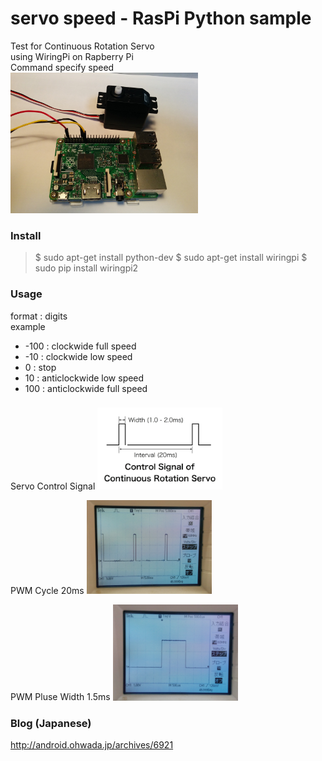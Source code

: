 # servo speed - RasPi Python sample

Test for Continuous Rotation Servo  <br/>
using WiringPi on Rapberry Pi <br/>
Command specify speed <br>
<img src="https://github.com/FabLabKannai/RaspiStudy/blob/master/4_python/docs/raspi_servo.jpg" width="300" /> <br/>

### Install
> $ sudo apt-get install python-dev
> $ sudo apt-get install wiringpi
> $ sudo pip install wiringpi2

### Usage
format : digits <br>
example <br>
- -100 : clockwide full speed <br>
- -10 : clockwide low speed <br>
- 0 : stop <br>
- 10 : anticlockwide low speed <br>
- 100 : anticlockwide full speed <br>

### 
Servo Control Signal
<img src="https://github.com/FabLabKannai/RaspiStudy/blob/master/4_python/docs/servo_control_signal.png" width="200" /> <br/>

PWM Cycle 20ms
<img src="https://github.com/FabLabKannai/RaspiStudy/blob/master/4_python/docs/wiringpi_pwm_cycle_20ms.png" width="200" /> <br/>

PWM Pluse Width 1.5ms
<img src="https://github.com/FabLabKannai/RaspiStudy/blob/master/4_python/docs/wiringpi_pwm_width_1_5ms.png" width="200" /> <br/>

### Blog (Japanese)
http://android.ohwada.jp/archives/6921

